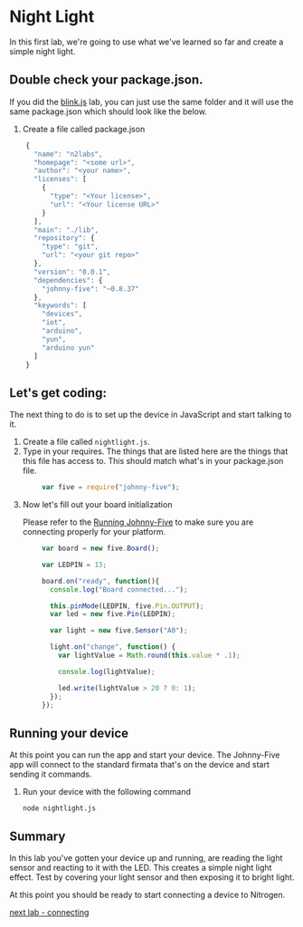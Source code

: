 # Night Light

In this first lab, we're going to use what we've learned so far and create a simple night light. 

## Double check your package.json. 

If you did the [blink.js](./blinky.md) lab, you can just use the same folder and it will use the same package.json which should look like the below. 

1. Create a file called package.json
    
```js
    {
      "name": "n2labs",
      "homepage": "<some url>",
      "author": "<your name>",
      "licenses": [
        {
          "type": "<Your license>",
          "url": "<Your license URL>"
        }
      ],
      "main": "./lib",
      "repository": {
        "type": "git",
        "url": "<your git repo>"
      },
      "version": "0.0.1",
      "dependencies": {
        "johnny-five": "~0.8.37"
      },
      "keywords": [
        "devices",
        "iot",
        "arduino",
        "yun",
        "arduino yun"
      ]
    }
```

## Let's get coding:

The next thing to do is to set up the device in JavaScript and start talking to it. 

1. Create a file called `nightlight.js`. 
2. Type in your requires. The things that are listed here are the things that this file has access to. This should match what's in your package.json file. 

```js
        var five = require("johnny-five");
```

3. Now let's fill out your board initialization

    Please refer to the [Running Johnny-Five](./runningjohnnyfive.md) to make sure you are connecting properly for your platform.  

```js
        var board = new five.Board();

        var LEDPIN = 13;

        board.on("ready", function(){
          console.log("Board connected...");

          this.pinMode(LEDPIN, five.Pin.OUTPUT);
          var led = new five.Pin(LEDPIN);

          var light = new five.Sensor("A0");

          light.on("change", function() {
            var lightValue = Math.round(this.value * .1);

            console.log(lightValue);

            led.write(lightValue > 20 ? 0: 1);
          });      
        });
```
    
## Running your device

At this point you can run the app and start your device. The Johnny-Five app will connect to the standard firmata that's on the device and start sending it commands. 

1. Run your device with the following command 

    `node nightlight.js`

## Summary

In this lab you've gotten your device up and running, are reading the light sensor and reacting to it with the LED. This creates a simple night light effect. Test by covering your light sensor and then exposing it to bright light. 


At this point you should be ready to start connecting a device to Nitrogen. 

[next lab - connecting](./connect.md)
